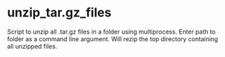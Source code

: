 # unzip_tar.gz_files
Script to unzip all .tar.gz files in a folder using multiprocess. Enter path to folder as a command line argument. 
Will rezip the top directory containing all unzipped files.
